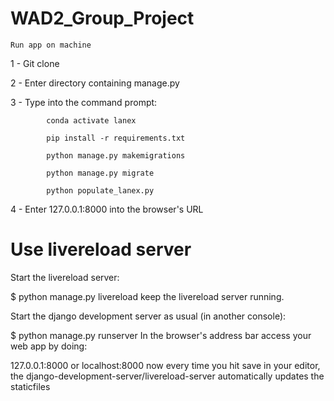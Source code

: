 # WAD2_Group_Project


	Run app on machine
	
1 - Git clone

2 - Enter directory containing manage.py

3 - Type into the command prompt:       

			conda activate lanex
			
	        pip install -r requirements.txt
			
	        python manage.py makemigrations
			
	        python manage.py migrate
			
	        python populate_lanex.py
			
4 - Enter 127.0.0.1:8000  into the browser's URL


# Use livereload server 

Start the livereload server:

$ python manage.py livereload
keep the livereload server running.

Start the django development server as usual (in another console):

$ python manage.py runserver
In the browser's address bar access your web app by doing:

127.0.0.1:8000 or localhost:8000
now every time you hit save in your editor, the django-development-server/livereload-server automatically updates the staticfiles